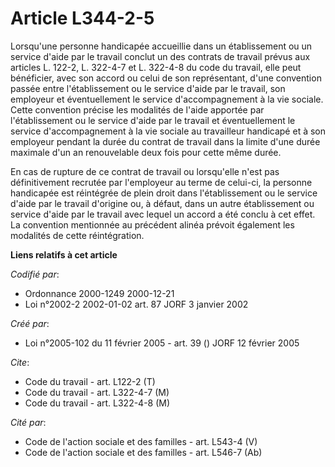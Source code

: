# Article L344-2-5

Lorsqu'une personne handicapée accueillie dans un établissement ou un service d'aide par le travail conclut un des contrats
de travail prévus aux articles L. 122-2, L. 322-4-7 et L. 322-4-8 du code du travail, elle peut bénéficier, avec son accord
ou celui de son représentant, d'une convention passée entre l'établissement ou le service d'aide par le travail, son
employeur et éventuellement le service d'accompagnement à la vie sociale. Cette convention précise les modalités de l'aide
apportée par l'établissement ou le service d'aide par le travail et éventuellement le service d'accompagnement à la vie
sociale au travailleur handicapé et à son employeur pendant la durée du contrat de travail dans la limite d'une durée
maximale d'un an renouvelable deux fois pour cette même durée.

En cas de rupture de ce contrat de travail ou lorsqu'elle n'est pas définitivement recrutée par l'employeur au terme de
celui-ci, la personne handicapée est réintégrée de plein droit dans l'établissement ou le service d'aide par le travail
d'origine ou, à défaut, dans un autre établissement ou service d'aide par le travail avec lequel un accord a été conclu à cet
effet. La convention mentionnée au précédent alinéa prévoit également les modalités de cette réintégration.

**Liens relatifs à cet article**

_Codifié par_:

  - Ordonnance 2000-1249 2000-12-21
  - Loi n°2002-2 2002-01-02 art. 87 JORF 3 janvier 2002

_Créé par_:

  - Loi n°2005-102 du 11 février 2005 - art. 39 () JORF 12 février 2005

_Cite_:

  - Code du travail - art. L122-2 (T)
  - Code du travail - art. L322-4-7 (M)
  - Code du travail - art. L322-4-8 (M)

_Cité par_:

  - Code de l'action sociale et des familles - art. L543-4 (V)
  - Code de l'action sociale et des familles - art. L546-7 (Ab)
